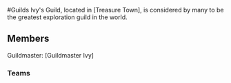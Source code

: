 #Guilds
Ivy's Guild, located in [Treasure Town], is considered by many to be the greatest exploration guild in the world. 
## Members
Guildmaster: [Guildmaster Ivy]
### Teams
